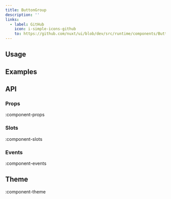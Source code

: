 ```yaml
---
title: ButtonGroup
description: ''
links:
  - label: GitHub
    icon: i-simple-icons-github
    to: https://github.com/nuxt/ui/blob/dev/src/runtime/components/Button.vue
---
```


## Usage

## Examples

## API

### Props

:component-props

### Slots

:component-slots

### Events

:component-events

## Theme

:component-theme
